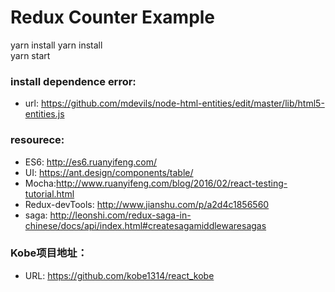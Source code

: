 # Redux Counter Example
  
 yarn install
 yarn install<br>
 yarn start
 
 
 ### install dependence error:
 * url: https://github.com/mdevils/node-html-entities/edit/master/lib/html5-entities.js  
 
 
 ### resourece:
 * ES6: http://es6.ruanyifeng.com/
 * UI: https://ant.design/components/table/
 * Mocha:http://www.ruanyifeng.com/blog/2016/02/react-testing-tutorial.html
 * Redux-devTools: http://www.jianshu.com/p/a2d4c1856560
 * saga: http://leonshi.com/redux-saga-in-chinese/docs/api/index.html#createsagamiddlewaresagas
 
 ### Kobe项目地址：
 * URL: https://github.com/kobe1314/react_kobe
